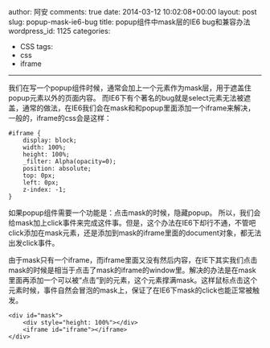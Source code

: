 author: 阿安
comments: true
date: 2014-03-12 10:02:08+00:00
layout: post
slug: popup-mask-ie6-bug
title: popup组件中mask层的IE6 bug和兼容办法
wordpress_id: 1125
categories:
- CSS
tags:
- css
- iframe
---

我们在写一个popup组件时候，通常会加上一个元素作为mask层，用于遮盖住popup元素以外的页面内容。 而IE6下有个著名的bug就是select元素无法被遮盖，通常的做法，在IE6我们会在mask和和popup里面添加一个iframe来解决，一般的，iframe的css会是这样：




    

    #iframe {
        display: block;
        width: 100%;
        height: 100%;
        _filter: Alpha(opacity=0);
        position: absolute;
        top: 0px;
        left: 0px;
        z-index: -1;
    }







如果popup组件需要一个功能是：点击mask的时候，隐藏popup。 所以，我们会给mask加上click事件来完成这件事。但是，这个办法在IE6下却行不通，不管吧click添加在mask元素，还是添加到mask的iframe里面的document对象，都无法出发click事件。





由于mask只有一个iframe，而iframe里面又没有然后内容，在IE下其实我们点击mask的时候是相当于点击了mask的iframe的window里。解决的办法是在mask里面再添加一个可以被“点击”到的元素，这个元素撑满mask。这样鼠标点击这个元素时候，事件自然会冒泡的mask上，保证了在IE6下mask的click也能正常被触发。




    

    <div id="mask">
        <div style="height: 100%"></div>
        <iframe id="iframe"></iframe>
    </div>





